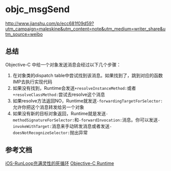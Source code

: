 # objc_msgSend

http://www.jianshu.com/p/ecc681f09d59?utm_campaign=maleskine&utm_content=note&utm_medium=writer_share&utm_source=weibo

## 总结
Objective-C 中给一个对象发送消息会经过以下几个步骤：
1. 在对象类的dispatch table中尝试找到该消息。如果找到了，跳到对应的函数IMP去执行实现代码
2. 如果没有找到，Runtime会发送`+resolveInstanceMethod:`或者`+resolveClassMethod:`尝试去resolve这个消息
3. 如果resolve方法返回NO，Runtime就发送`-forwardingTargetForSelector:`允许你把这个消息转发给另一个对象
4. 如果没有新的目标对象返回，Runtime就是发送`-methodSignatureForSelector:`和`-forwardInvocation:`消息。你可以发送`-invokeWithTarget:`消息来手动转发消息或者发送`-doesNotRecognizeSelector:`抛出异常

## 参考文档

[iOS-RunLoop充满灵性的死循环](http://draveness.me/message/)
[](https://desgard.com/2016/08/07/objc_msgSend1/)
[Objective-C Runtime](http://tech.glowing.com/cn/objective-c-runtime/)

